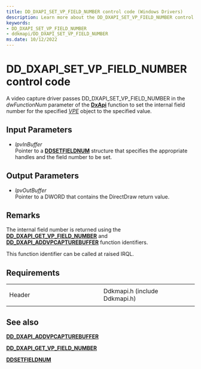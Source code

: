 ```yaml
---
title: DD_DXAPI_SET_VP_FIELD_NUMBER control code (Windows Drivers)
description: Learn more about the DD_DXAPI_SET_VP_FIELD_NUMBER control code.
keywords:
- DD_DXAPI_SET_VP_FIELD_NUMBER
- ddkmapi/DD_DXAPI_SET_VP_FIELD_NUMBER
ms.date: 10/12/2022
---
```


# DD\_DXAPI\_SET\_VP\_FIELD\_NUMBER control code

A video capture driver passes DD\_DXAPI\_SET\_VP\_FIELD\_NUMBER in the *dwFunctionNum* parameter of the [**DxApi**](/windows-hardware/drivers/ddi/dxapi/nf-dxapi-dxapi) function to set the internal field number for the specified [*VPE*](vpe-callback-functions.md) object to the specified value.

## Input Parameters

- *lpvInBuffer*  
    Pointer to a [**DDSETFIELDNUM**](/windows/win32/api/ddkmapi/ns-ddkmapi-ddsetfieldnum) structure that specifies the appropriate handles and the field number to be set.

## Output Parameters

- *lpvOutBuffer*  
    Pointer to a DWORD that contains the DirectDraw return value.

## Remarks

The internal field number is returned using the [**DD\_DXAPI\_GET\_VP\_FIELD\_NUMBER**](dd-dxapi-get-vp-field-number.md) and [**DD\_DXAPI\_ADDVPCAPTUREBUFFER**](dd-dxapi-addvpcapturebuffer.md) function identifiers.

This function identifier can be called at raised IRQL.

## Requirements

<table>
<colgroup>
<col style="width: 50%" />
<col style="width: 50%" />
</colgroup>
<tbody>
<tr class="odd">
<td><p>Header</p></td>
<td>Ddkmapi.h (include Ddkmapi.h)</td>
</tr>
</tbody>
</table>

## See also

[**DD\_DXAPI\_ADDVPCAPTUREBUFFER**](dd-dxapi-addvpcapturebuffer.md)

[**DD\_DXAPI\_GET\_VP\_FIELD\_NUMBER**](dd-dxapi-get-vp-field-number.md)

[**DDSETFIELDNUM**](/windows/win32/api/ddkmapi/ns-ddkmapi-ddsetfieldnum)
